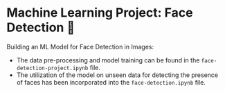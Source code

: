 # Machine Learning Project: Face Detection :camera_flash:

Building an ML Model for Face Detection in Images:
* The data pre-processing and model training can be found in the `face-detection-project.ipynb` file.
* The utilization of the model on unseen data for detecting the presence of faces has been incorporated into the `face-detection.ipynb` file.
